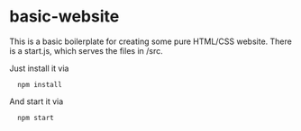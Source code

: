 # basic-website

This is a basic boilerplate for creating some pure HTML/CSS website.
There is a start.js, which serves the files in /src.

Just install it via

      npm install

And start it via

      npm start
